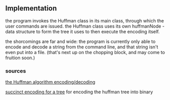 ## Implementation

the program invokes the Huffman class in its main class, through which the user commands are issued. the Huffman class uses its own huffmanNode -data structure to form the tree it uses to then execute the encoding itself.

the shorcomings are far and wide: the program is currently only able to encode and decode a string from the command line, and that string isn't even put into a file. (that's next up on the chopping block, and may come to fruition soon.)

### sources
[the Huffman algorithm encoding/decoding](https://www.cs.auckland.ac.nz/software/AlgAnim/huffman.html#:~:text=The%20time%20complexity%20of%20the,iterations%2C%20one%20for%20each%20item.)

[succinct encoding for a tree](https://en.wikipedia.org/wiki/Binary_tree#Succinct_encodings) for encoding the huffman tree into binary